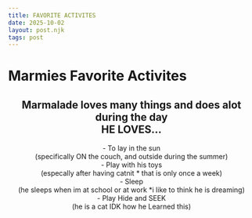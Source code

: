 ```yaml
--- 
title: FAVORITE ACTIVITES
date: 2025-10-02
layout: post.njk
tags: post 
---
```

  
# Marmies Favorite Activites 

<div style="text-align: center;">


<h2> Marmalade loves many things and does alot during the day <br>
    HE LOVES...
</h2>

<p>
    - To lay in the sun <br>
    (specifically ON the couch, and outside during the summer) <br>
    - Play with his toys <br>
     (especally after having catnit * that is only once a week) <br>
    - Sleep <br>
     (he sleeps when im at school or at work *i like to think he is dreaming) <br>
    - Play Hide and SEEK <br>
    (he is a cat IDK how he Learned this)
</p>





</div>